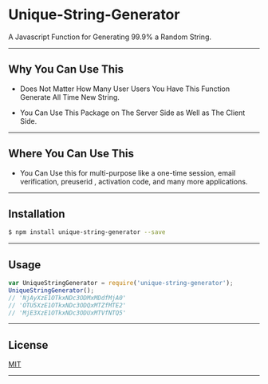 # Unique-String-Generator

A Javascript Function for Generating 99.9% a Random String.

***
## Why You Can Use This

- Does Not Matter How Many User Users You Have This Function Generate All Time New String.

- You Can Use This Package on The Server Side as Well as The Client Side.

***
## Where You Can Use This

- You Can Use this for multi-purpose like a one-time session, email verification, preuserid , activation code, and many more applications.

***
## Installation

```bash
$ npm install unique-string-generator --save
```

***
## Usage

```javascript
var UniqueStringGenerator = require('unique-string-generator');
UniqueStringGenerator();
// 'NjAyXzE1OTkxNDc3ODMxMDdfMjA0'
// 'OTU5XzE1OTkxNDc3ODQxMTZfMTE2'
// 'MjE3XzE1OTkxNDc3ODUxMTVfNTQ5'
```

***
## License

[MIT](LICENSE)

***